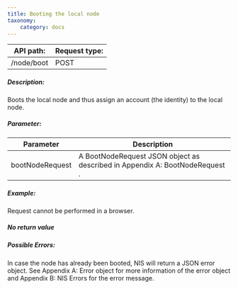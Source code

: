 ```yaml
---
title: Booting the local node
taxonomy:
    category: docs
---
```


 
| API path: | Request type:  |
|------|------|
| /node/boot | POST|

 
##### Description: 
Boots the local node and thus assign an account (the identity) to the local node.

 
##### Parameter: 

| Parameter | Description |
|------|------|
|  bootNodeRequest    |  A BootNodeRequest JSON object as described in Appendix A: BootNodeRequest .    |

 
##### Example: 
Request cannot be performed in a browser.

 
##### No return value 
##### Possible Errors: 
In case the node has already been booted, NIS will return a JSON error object. See Appendix A: Error object for more information of the error object and Appendix B: NIS Errors for the error message. 

 
